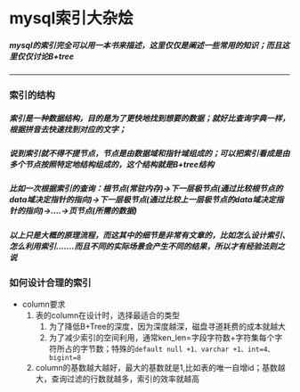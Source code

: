 # mysql索引大杂烩
##### mysql的索引完全可以用一本书来描述，这里仅仅是阐述一些常用的知识；而且这里仅仅讨论B+tree
----------

### 索引的结构
##### 索引是一种数据结构，目的是为了更快地找到想要的数据；就好比查询字典一样，根据拼音去快速找到对应的文字；
##### 说到索引就不得不提节点，节点是由数据域和指针域组成的；可以把索引看成是由多个节点按照特定地结构组成的，这个结构就是B+tree结构
##### 比如一次根据索引的查询：根节点(常驻内存)&rarr;下一层极节点(通过比较根节点的data域决定指针的指向)&rarr;下一层极节点(通过比较上一层极节点的data域决定指针的指向)&rarr;....&rarr;页节点(所需的数据)
##### 以上只是大概的原理流程，而这其中的细节是非常有文章的，比如怎么设计索引、怎么利用索引.......而且不同的实际场景会产生不同的结果，所以才有经验法则之说

### 如何设计合理的索引

- column要求
    1. 表的column在设计时，选择最适合的类型
        1. 为了降低B+Tree的深度，因为深度越深，磁盘寻道耗费的成本就越大
        2. 为了减少索引的空间利用，通常ken_len=字段字符数+字符集每个字符所占的字节数；特殊的```default null +1、varchar +1、int=4、bigint=8```
    2. column的基数越大越好，最大的基数就是1,比如表的唯一自增id；基数越大，查询过滤的行数就越多，索引的效率就越高